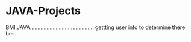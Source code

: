 # JAVA-Projects
 BMI.JAVA..........................................
 gettting user info to determine there bmi.
 

